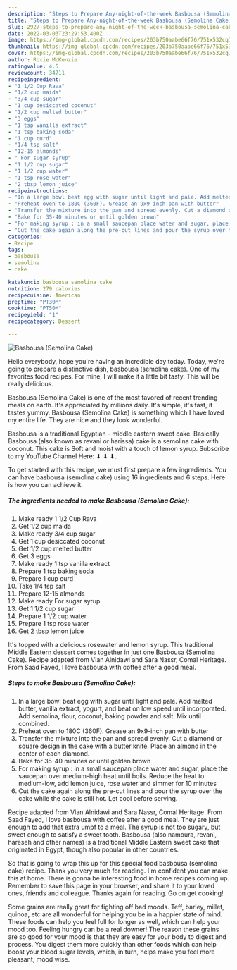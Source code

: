 ```yaml
---
description: "Steps to Prepare Any-night-of-the-week Basbousa (Semolina Cake)"
title: "Steps to Prepare Any-night-of-the-week Basbousa (Semolina Cake)"
slug: 2927-steps-to-prepare-any-night-of-the-week-basbousa-semolina-cake
date: 2022-03-03T23:29:53.400Z
image: https://img-global.cpcdn.com/recipes/203b750aabe66f76/751x532cq70/basbousa-semolina-cake-recipe-main-photo.jpg
thumbnail: https://img-global.cpcdn.com/recipes/203b750aabe66f76/751x532cq70/basbousa-semolina-cake-recipe-main-photo.jpg
cover: https://img-global.cpcdn.com/recipes/203b750aabe66f76/751x532cq70/basbousa-semolina-cake-recipe-main-photo.jpg
author: Roxie McKenzie
ratingvalue: 4.5
reviewcount: 34711
recipeingredient:
- "1 1/2 Cup Rava"
- "1/2 cup maida"
- "3/4 cup sugar"
- "1 cup desiccated coconut"
- "1/2 cup melted butter"
- "3 eggs"
- "1 tsp vanilla extract"
- "1 tsp baking soda"
- "1 cup curd"
- "1/4 tsp salt"
- "12-15 almonds"
- " For sugar syrup"
- "1 1/2 cup sugar"
- "1 1/2 cup water"
- "1 tsp rose water"
- "2 tbsp lemon juice"
recipeinstructions:
- "In a large bowl beat egg with sugar until light and pale. Add melted butter, vanilla extract, yogurt, and beat on low speed until incorporated. Add semolina, flour, coconut, baking powder and salt. Mix until combined."
- "Preheat oven to 180C (360F). Grease an 9x9-inch pan with butter"
- "Transfer the mixture into the pan and spread evenly. Cut a diamond or square design in the cake with a butter knife. Place an almond in the center of each diamond."
- "Bake for 35-40 minutes or until golden brown"
- "For making syrup : in a small saucepan place water and sugar, place the saucepan over medium-high heat until boils. Reduce the heat to medium-low, add lemon juice, rose water and simmer for 10 minutes"
- "Cut the cake again along the pre-cut lines and pour the syrup over the cake while the cake is still hot. Let cool before serving."
categories:
- Recipe
tags:
- basbousa
- semolina
- cake

katakunci: basbousa semolina cake 
nutrition: 279 calories
recipecuisine: American
preptime: "PT30M"
cooktime: "PT50M"
recipeyield: "1"
recipecategory: Dessert

---
```



![Basbousa (Semolina Cake)](https://img-global.cpcdn.com/recipes/203b750aabe66f76/751x532cq70/basbousa-semolina-cake-recipe-main-photo.jpg)

Hello everybody, hope you're having an incredible day today. Today, we're going to prepare a distinctive dish, basbousa (semolina cake). One of my favorites food recipes. For mine, I will make it a little bit tasty. This will be really delicious.

Basbousa (Semolina Cake) is one of the most favored of recent trending meals on earth. It's appreciated by millions daily. It's simple, it's fast, it tastes yummy. Basbousa (Semolina Cake) is something which I have loved my entire life. They are nice and they look wonderful.

Basbousa is a traditional Egyptian - middle eastern sweet cake. Basically Basbousa (also known as revani or harissa) cake is a semolina cake with coconut. This cake is Soft and moist with a touch of lemon syrup. Subscribe to my YouTube Channel Here: ⬇ ⬇ ⬇.


To get started with this recipe, we must first prepare a few ingredients. You can have basbousa (semolina cake) using 16 ingredients and 6 steps. Here is how you can achieve it.

<!--inarticleads1-->

##### The ingredients needed to make Basbousa (Semolina Cake):

1. Make ready 1 1/2 Cup Rava
1. Get 1/2 cup maida
1. Make ready 3/4 cup sugar
1. Get 1 cup desiccated coconut
1. Get 1/2 cup melted butter
1. Get 3 eggs
1. Make ready 1 tsp vanilla extract
1. Prepare 1 tsp baking soda
1. Prepare 1 cup curd
1. Take 1/4 tsp salt
1. Prepare 12-15 almonds
1. Make ready  For sugar syrup
1. Get 1 1/2 cup sugar
1. Prepare 1 1/2 cup water
1. Prepare 1 tsp rose water
1. Get 2 tbsp lemon juice


It&#39;s topped with a delicious rosewater and lemon syrup. This traditional Middle Eastern dessert comes together in just one Basbousa (Semolina Cake). Recipe adapted from Vian Alnidawi and Sara Nassr, Comal Heritage. From Saad Fayed, I love basbousa with coffee after a good meal. 

<!--inarticleads2-->

##### Steps to make Basbousa (Semolina Cake):

1. In a large bowl beat egg with sugar until light and pale. Add melted butter, vanilla extract, yogurt, and beat on low speed until incorporated. Add semolina, flour, coconut, baking powder and salt. Mix until combined.
1. Preheat oven to 180C (360F). Grease an 9x9-inch pan with butter
1. Transfer the mixture into the pan and spread evenly. Cut a diamond or square design in the cake with a butter knife. Place an almond in the center of each diamond.
1. Bake for 35-40 minutes or until golden brown
1. For making syrup : in a small saucepan place water and sugar, place the saucepan over medium-high heat until boils. Reduce the heat to medium-low, add lemon juice, rose water and simmer for 10 minutes
1. Cut the cake again along the pre-cut lines and pour the syrup over the cake while the cake is still hot. Let cool before serving.


Recipe adapted from Vian Alnidawi and Sara Nassr, Comal Heritage. From Saad Fayed, I love basbousa with coffee after a good meal. They are just enough to add that extra umpf to a meal. The syrup is not too sugary, but sweet enough to satisfy a sweet tooth. Basbousa (also namoura, revani, hareseh and other names) is a traditional Middle Eastern sweet cake that originated in Egypt, though also popular in other countries. 

So that is going to wrap this up for this special food basbousa (semolina cake) recipe. Thank you very much for reading. I'm confident you can make this at home. There is gonna be interesting food in home recipes coming up. Remember to save this page in your browser, and share it to your loved ones, friends and colleague. Thanks again for reading. Go on get cooking!

Some grains are really great for fighting off bad moods. Teff, barley, millet, quinoa, etc are all wonderful for helping you be in a happier state of mind. These foods can help you feel full for longer as well, which can help your mood too. Feeling hungry can be a real downer! The reason these grains are so good for your mood is that they are easy for your body to digest and process. You digest them more quickly than other foods which can help boost your blood sugar levels, which, in turn, helps make you feel more pleasant, mood wise.
